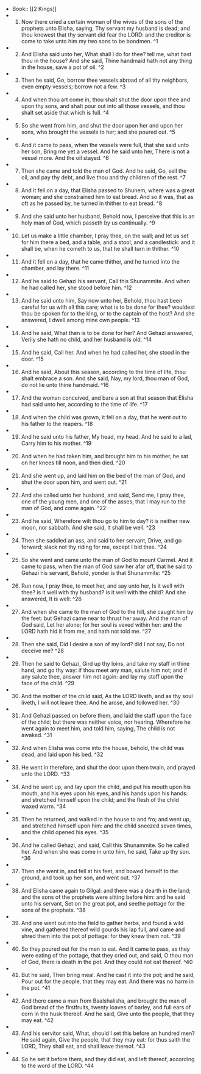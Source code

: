 - Book:: [[2 Kings]]
- 1. Now there cried a certain woman of the wives of the sons of the prophets unto Elisha, saying, Thy servant my husband is dead; and thou knowest that thy servant did fear the LORD: and the creditor is come to take unto him my two sons to be bondmen. ^1
- 2. And Elisha said unto her, What shall I do for thee? tell me, what hast thou in the house? And she said, Thine handmaid hath not any thing in the house, save a pot of oil. ^2
- 3. Then he said, Go, borrow thee vessels abroad of all thy neighbors, even empty vessels; borrow not a few. ^3
- 4. And when thou art come in, thou shalt shut the door upon thee and upon thy sons, and shalt pour out into all those vessels, and thou shalt set aside that which is full. ^4
- 5. So she went from him, and shut the door upon her and upon her sons, who brought the vessels to her; and she poured out. ^5
- 6. And it came to pass, when the vessels were full, that she said unto her son, Bring me yet a vessel. And he said unto her, There is not a vessel more. And the oil stayed. ^6
- 7. Then she came and told the man of God. And he said, Go, sell the oil, and pay thy debt, and live thou and thy children of the rest. ^7
- 8. And it fell on a day, that Elisha passed to Shunem, where was a great woman; and she constrained him to eat bread. And so it was, that as oft as he passed by, he turned in thither to eat bread. ^8
- 9. And she said unto her husband, Behold now, I perceive that this is an holy man of God, which passeth by us continually. ^9
- 10. Let us make a little chamber, I pray thee, on the wall; and let us set for him there a bed, and a table, and a stool, and a candlestick: and it shall be, when he cometh to us, that he shall turn in thither. ^10
- 11. And it fell on a day, that he came thither, and he turned into the chamber, and lay there. ^11
- 12. And he said to Gehazi his servant, Call this Shunammite. And when he had called her, she stood before him. ^12
- 13. And he said unto him, Say now unto her, Behold, thou hast been careful for us with all this care; what is to be done for thee? wouldest thou be spoken for to the king, or to the captain of the host? And she answered, I dwell among mine own people. ^13
- 14. And he said, What then is to be done for her? And Gehazi answered, Verily she hath no child, and her husband is old. ^14
- 15. And he said, Call her. And when he had called her, she stood in the door. ^15
- 16. And he said, About this season, according to the time of life, thou shalt embrace a son. And she said, Nay, my lord, thou man of God, do not lie unto thine handmaid. ^16
- 17. And the woman conceived, and bare a son at that season that Elisha had said unto her, according to the time of life. ^17
- 18. And when the child was grown, it fell on a day, that he went out to his father to the reapers. ^18
- 19. And he said unto his father, My head, my head. And he said to a lad, Carry him to his mother. ^19
- 20. And when he had taken him, and brought him to his mother, he sat on her knees till noon, and then died. ^20
- 21. And she went up, and laid him on the bed of the man of God, and shut the door upon him, and went out. ^21
- 22. And she called unto her husband, and said, Send me, I pray thee, one of the young men, and one of the asses, that I may run to the man of God, and come again. ^22
- 23. And he said, Wherefore wilt thou go to him to day? it is neither new moon, nor sabbath. And she said, It shall be well. ^23
- 24. Then she saddled an ass, and said to her servant, Drive, and go forward; slack not thy riding for me, except I bid thee. ^24
- 25. So she went and came unto the man of God to mount Carmel. And it came to pass, when the man of God saw her afar off, that he said to Gehazi his servant, Behold, yonder is that Shunammite: ^25
- 26. Run now, I pray thee, to meet her, and say unto her, Is it well with thee? is it well with thy husband? is it well with the child? And she answered, It is well: ^26
- 27. And when she came to the man of God to the hill, she caught him by the feet: but Gehazi came near to thrust her away. And the man of God said, Let her alone; for her soul is vexed within her: and the LORD hath hid it from me, and hath not told me. ^27
- 28. Then she said, Did I desire a son of my lord? did I not say, Do not deceive me? ^28
- 29. Then he said to Gehazi, Gird up thy loins, and take my staff in thine hand, and go thy way: if thou meet any man, salute him not; and if any salute thee, answer him not again: and lay my staff upon the face of the child. ^29
- 30. And the mother of the child said, As the LORD liveth, and as thy soul liveth, I will not leave thee. And he arose, and followed her. ^30
- 31. And Gehazi passed on before them, and laid the staff upon the face of the child; but there was neither voice, nor hearing. Wherefore he went again to meet him, and told him, saying, The child is not awaked. ^31
- 32. And when Elisha was come into the house, behold, the child was dead, and laid upon his bed. ^32
- 33. He went in therefore, and shut the door upon them twain, and prayed unto the LORD. ^33
- 34. And he went up, and lay upon the child, and put his mouth upon his mouth, and his eyes upon his eyes, and his hands upon his hands: and stretched himself upon the child; and the flesh of the child waxed warm. ^34
- 35. Then he returned, and walked in the house to and fro; and went up, and stretched himself upon him: and the child sneezed seven times, and the child opened his eyes. ^35
- 36. And he called Gehazi, and said, Call this Shunammite. So he called her. And when she was come in unto him, he said, Take up thy son. ^36
- 37. Then she went in, and fell at his feet, and bowed herself to the ground, and took up her son, and went out. ^37
- 38. And Elisha came again to Gilgal: and there was a dearth in the land; and the sons of the prophets were sitting before him: and he said unto his servant, Set on the great pot, and seethe pottage for the sons of the prophets. ^38
- 39. And one went out into the field to gather herbs, and found a wild vine, and gathered thereof wild gourds his lap full, and came and shred them into the pot of pottage: for they knew them not. ^39
- 40. So they poured out for the men to eat. And it came to pass, as they were eating of the pottage, that they cried out, and said, O thou man of God, there is death in the pot. And they could not eat thereof. ^40
- 41. But he said, Then bring meal. And he cast it into the pot; and he said, Pour out for the people, that they may eat. And there was no harm in the pot. ^41
- 42. And there came a man from Baalshalisha, and brought the man of God bread of the firstfruits, twenty loaves of barley, and full ears of corn in the husk thereof. And he said, Give unto the people, that they may eat. ^42
- 43. And his servitor said, What, should I set this before an hundred men? He said again, Give the people, that they may eat: for thus saith the LORD, They shall eat, and shall leave thereof. ^43
- 44. So he set it before them, and they did eat, and left thereof, according to the word of the LORD. ^44
